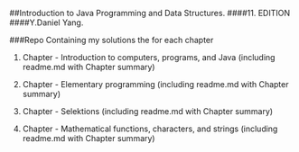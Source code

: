 ##Introduction to Java Programming and Data Structures.
####11. EDITION
####Y.Daniel Yang.


###Repo Containing my solutions the for each chapter

1. Chapter - Introduction to computers, programs, and Java (including readme.md with Chapter summary)

2. Chapter - Elementary programming (including readme.md with Chapter summary)

3. Chapter - Selektions (including readme.md with Chapter summary)

4. Chapter - Mathematical functions, characters, and strings (including readme.md with Chapter summary)